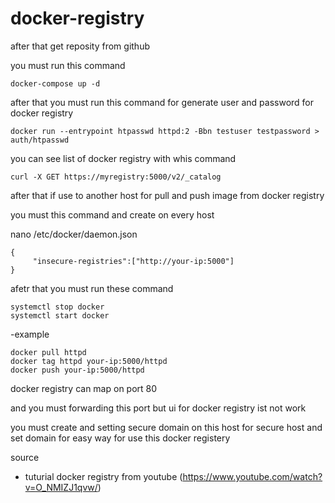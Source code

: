 # docker-registry

after that get reposity from github

you must run this command

```
docker-compose up -d
```

after that you must run this command for generate user and password for docker registry

```
docker run --entrypoint htpasswd httpd:2 -Bbn testuser testpassword > auth/htpasswd
```

you can see list of docker registry with whis command
```
curl -X GET https://myregistry:5000/v2/_catalog
```

after that if use to another host for pull and push image from docker registry 

you must this command and create on every host

nano /etc/docker/daemon.json

~~~~
{
     "insecure-registries":["http://your-ip:5000"]
}
~~~~
afetr that you must run these command
~~~~
systemctl stop docker
systemctl start docker
~~~~

-example 

```
docker pull httpd
docker tag httpd your-ip:5000/httpd
docker push your-ip:5000/httpd
```
docker registry can map on port 80

and you must forwarding this port but ui for docker registry ist not work

you must create and setting secure domain on this host for secure host and set domain for easy way for use this docker registery

source
- tuturial docker registry from youtube (https://www.youtube.com/watch?v=O_NMIZJ1qvw/) 
